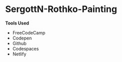 # SergottN-Rothko-Painting

**Tools Used**
* FreeCodeCamp
* Codepen
* Github
* Codespaces
* Netlify
